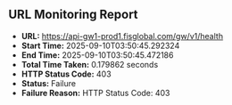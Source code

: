 ## URL Monitoring Report

- **URL:** https://api-gw1-prod1.fisglobal.com/gw/v1/health
- **Start Time:** 2025-09-10T03:50:45.292324
- **End Time:** 2025-09-10T03:50:45.472186
- **Total Time Taken:** 0.179862 seconds
- **HTTP Status Code:** 403
- **Status:** Failure
- **Failure Reason:** HTTP Status Code: 403
